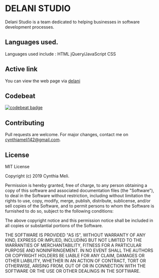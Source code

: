 # DELANI STUDIO

Delani Studio is a team dedicated to helping businesses in software development processes.

## Languages used.

Languages used include :
HTML
jQuery/JavaScript
CSS

## Active link
You can view the web page via [delani](https://meli70.github.io/delani/)

## Codebeat 
[![codebeat badge](https://codebeat.co/badges/7eb68458-7c70-4714-9c70-c319266a2ade)](https://codebeat.co/projects/github-com-meli70-delani-master)

## Contributing
Pull requests are welcome. For major changes, contact me on cynthiameli142@gmail.com.

## License
MIT License

Copyright (c) 2019 Cynthia Meli.

Permission is hereby granted, free of charge, to any person obtaining a copy
of this software and associated documentation files (the "Software"), to deal
in the Software without restriction, including without limitation the rights
to use, copy, modify, merge, publish, distribute, sublicense, and/or sell
copies of the Software, and to permit persons to whom the Software is
furnished to do so, subject to the following conditions:

The above copyright notice and this permission notice shall be included in all
copies or substantial portions of the Software.

THE SOFTWARE IS PROVIDED "AS IS", WITHOUT WARRANTY OF ANY KIND, EXPRESS OR
IMPLIED, INCLUDING BUT NOT LIMITED TO THE WARRANTIES OF MERCHANTABILITY,
FITNESS FOR A PARTICULAR PURPOSE AND NONINFRINGEMENT. IN NO EVENT SHALL THE
AUTHORS OR COPYRIGHT HOLDERS BE LIABLE FOR ANY CLAIM, DAMAGES OR OTHER
LIABILITY, WHETHER IN AN ACTION OF CONTRACT, TORT OR OTHERWISE, ARISING FROM,
OUT OF OR IN CONNECTION WITH THE SOFTWARE OR THE USE OR OTHER DEALINGS IN THE
SOFTWARE.